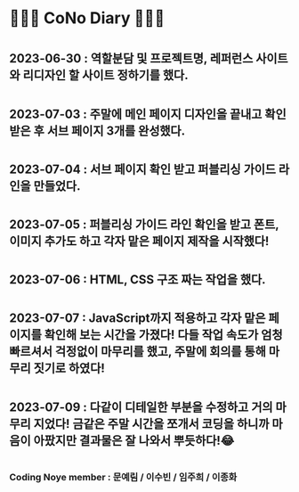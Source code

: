 # 👩🏻‍💻 CoNo Diary 👨🏻‍💻

# <h2>2023-06-30 : 역할분담 및 프로젝트명, 레퍼런스 사이트와 리디자인 할 사이트 정하기를 했다.</h2>

# <h2>2023-07-03 : 주말에 메인 페이지 디자인을 끝내고 확인 받은 후 서브 페이지 3개를 완성했다.</h2>

# <h2>2023-07-04 : 서브 페이지 확인 받고 퍼블리싱 가이드 라인을 만들었다.</h2>

# <h2>2023-07-05 : 퍼블리싱 가이드 라인 확인을 받고 폰트, 이미지 추가도 하고 각자 맡은 페이지 제작을 시작했다!</h2>

# <h2>2023-07-06 : HTML, CSS 구조 짜는 작업을 했다.</h2>

# <h2>2023-07-07 : JavaScript까지 적용하고 각자 맡은 페이지를 확인해 보는 시간을 가졌다! 다들 작업 속도가 엄청 빠르셔서 걱정없이 마무리를 했고, 주말에 회의를 통해 마무리 짓기로 하였다!</h2>

# <h2>2023-07-09 : 다같이 디테일한 부분을 수정하고 거의 마무리 지었다! 금같은 주말 시간을 쪼개서 코딩을 하니까 마음이 아팠지만 결과물은 잘 나와서 뿌듯하다!😂</h2>

# <h3>Coding Noye member : 문예림 / 이수빈 / 임주희 / 이종화</h3>
